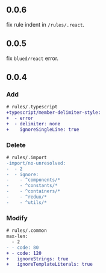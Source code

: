 ## 0.0.6

fix rule indent in `/rules/.react`.

## 0.0.5

fix `blued/react` error.

## 0.0.4

### Add

```diff
# rules/.typescript
+typescript/member-delimiter-style:
+  - error
+  - delimiter: none
+    ignoreSingleLine: true
```

### Delete

```diff
# rules/.import
-import/no-unresolved:
-  - 2
-  - ignore:
-    - ^components/*
-    - ^constants/*
-    - ^containers/*
-    - ^redux/*
-    - ^utils/*
```

### Modify

```diff
# rules/.common
max-len: 
  - 2  
- - code: 80
+ - code: 120
+   ignoreStrings: true
+   ignoreTemplateLiterals: true
```
